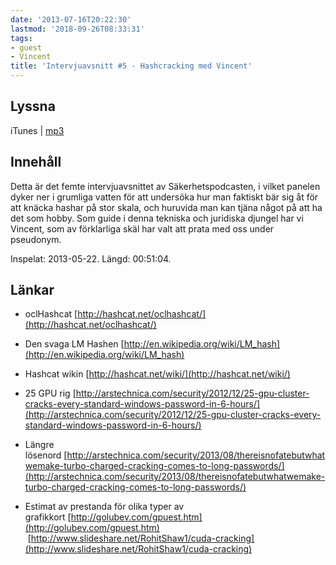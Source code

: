 ```yaml
---
date: '2013-07-16T20:22:30'
lastmod: '2018-09-26T08:33:31'
tags:
- guest
- Vincent
title: 'Intervjuavsnitt #5 - Hashcracking med Vincent'
---
```

## Lyssna

iTunes \| [mp3](http://traffic.libsyn.com/sakerhetspodcasten/sakpodcastVincent.mp3)

## Innehåll

Detta är det femte intervjuavsnittet av Säkerhetspodcasten, i vilket panelen dyker
ner i grumliga vatten för att undersöka hur man faktiskt bär sig åt för att knäcka
hashar på stor skala, och huruvida man kan tjäna något på att ha det som hobby. Som
guide i denna tekniska och juridiska djungel har vi Vincent, som av förklarliga skäl
har valt att prata med oss under pseudonym.

Inspelat: 2013-05-22. Längd: 00:51:04.

## Länkar

* oclHashcat [http://hashcat.net/oclhashcat/](http://hashcat.net/oclhashcat/)

* Den svaga LM Hashen [http://en.wikipedia.org/wiki/LM_hash](http://en.wikipedia.org/wiki/LM_hash)

* Hashcat wikin [http://hashcat.net/wiki/](http://hashcat.net/wiki/)

* 25 GPU rig [http://arstechnica.com/security/2012/12/25-gpu-cluster-cracks-every-standard-windows-password-in-6-hours/](http://arstechnica.com/security/2012/12/25-gpu-cluster-cracks-every-standard-windows-password-in-6-hours/)

* Längre lösenord [http://arstechnica.com/security/2013/08/thereisnofatebutwhatwemake-turbo-charged-cracking-comes-to-long-passwords/](http://arstechnica.com/security/2013/08/thereisnofatebutwhatwemake-turbo-charged-cracking-comes-to-long-passwords/)

* Estimat av prestanda för olika typer av grafikkort [http://golubev.com/gpuest.htm](http://golubev.com/gpuest.htm)  [http://www.slideshare.net/RohitShaw1/cuda-cracking](http://www.slideshare.net/RohitShaw1/cuda-cracking)




